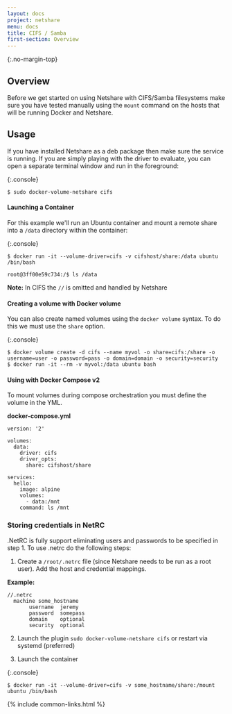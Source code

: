 ```yaml
---
layout: docs
project: netshare
menu: docs
title: CIFS / Samba
first-section: Overview
---
```


{:.no-margin-top}
## Overview

Before we get started on using Netshare with CIFS/Samba filesystems make sure you have tested manually using the ```mount``` command on the hosts that will be running Docker and Netshare.


## Usage

If you have installed Netshare as a deb package then make sure the service is running.  If you are simply playing with the driver to evaluate, you can open a separate terminal window and run in the foreground:

{:.console}
```nohighlight
$ sudo docker-volume-netshare cifs
```

#### Launching a Container

For this example we'll run an Ubuntu container and mount a remote share into a ```/data``` directory within the container:

{:.console}
```nohighlight
$ docker run -it --volume-driver=cifs -v cifshost/share:/data ubuntu /bin/bash

root@3ff00e59c734:/$ ls /data
```

**Note:** In CIFS the ```//``` is omitted and handled by Netshare

#### Creating a volume with Docker volume

You can also create named volumes using the ```docker volume``` syntax. To do this we must use the ```share``` option.

{:.console}
```nohighlight
$ docker volume create -d cifs --name myvol -o share=cifs:/share -o username=user -o password=pass -o domain=domain -o security=security
$ docker run -it --rm -v myvol:/data ubuntu bash
```

#### Using with Docker Compose v2

To mount volumes during compose orchestration you must define the volume in the YML.  

**docker-compose.yml**

```
version: '2'

volumes:
  data:
    driver: cifs
    driver_opts:
      share: cifshost/share

services:
  hello:
    image: alpine
    volumes:
      - data:/mnt
    command: ls /mnt
```

### Storing credentials in NetRC

.NetRC is fully support eliminating users and passwords to be specified in step 1. To use .netrc do the following steps:

1) Create a ```/root/.netrc``` file (since Netshare needs to be run as a root user). Add the host and credential mappings.

**Example:**

```
//.netrc
  machine some_hostname
       username  jeremy
       password  somepass
       domain    optional
       security  optional
```

2) Launch the plugin ```sudo docker-volume-netshare cifs``` or restart via systemd (preferred)

3) Launch the container

{:.console}
```nohighlight
$ docker run -it --volume-driver=cifs -v some_hostname/share:/mount ubuntu /bin/bash
```

{% include common-links.html %}
